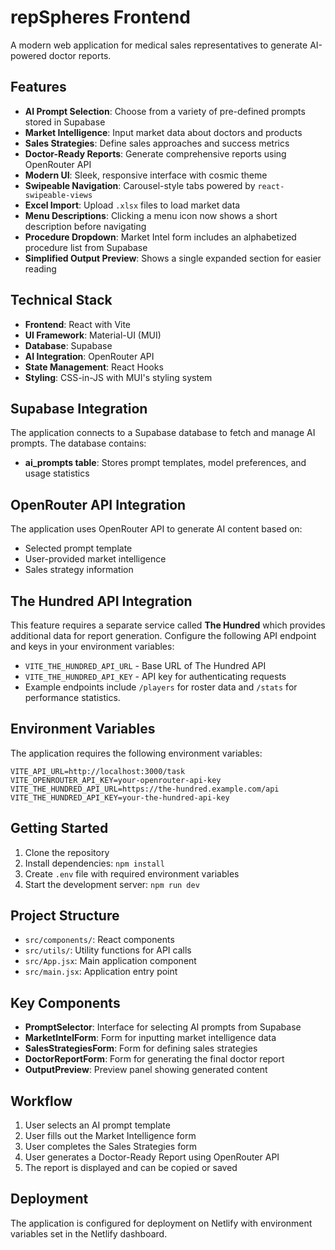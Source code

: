 # repSpheres Frontend

A modern web application for medical sales representatives to generate AI-powered doctor reports.

## Features

- **AI Prompt Selection**: Choose from a variety of pre-defined prompts stored in Supabase
- **Market Intelligence**: Input market data about doctors and products
- **Sales Strategies**: Define sales approaches and success metrics
- **Doctor-Ready Reports**: Generate comprehensive reports using OpenRouter API
- **Modern UI**: Sleek, responsive interface with cosmic theme
- **Swipeable Navigation**: Carousel-style tabs powered by `react-swipeable-views`
- **Excel Import**: Upload `.xlsx` files to load market data
- **Menu Descriptions**: Clicking a menu icon now shows a short description before navigating
- **Procedure Dropdown**: Market Intel form includes an alphabetized procedure list from Supabase
- **Simplified Output Preview**: Shows a single expanded section for easier reading

## Technical Stack

- **Frontend**: React with Vite
- **UI Framework**: Material-UI (MUI)
- **Database**: Supabase
- **AI Integration**: OpenRouter API
- **State Management**: React Hooks
- **Styling**: CSS-in-JS with MUI's styling system

## Supabase Integration

The application connects to a Supabase database to fetch and manage AI prompts. The database contains:

- **ai_prompts table**: Stores prompt templates, model preferences, and usage statistics

## OpenRouter API Integration

The application uses OpenRouter API to generate AI content based on:

- Selected prompt template
- User-provided market intelligence
- Sales strategy information

## The Hundred API Integration

This feature requires a separate service called **The Hundred** which provides
additional data for report generation. Configure the following API endpoint and
keys in your environment variables:

- `VITE_THE_HUNDRED_API_URL` - Base URL of The Hundred API
- `VITE_THE_HUNDRED_API_KEY` - API key for authenticating requests
- Example endpoints include `/players` for roster data and `/stats` for
  performance statistics.

## Environment Variables

The application requires the following environment variables:

```
VITE_API_URL=http://localhost:3000/task
VITE_OPENROUTER_API_KEY=your-openrouter-api-key
VITE_THE_HUNDRED_API_URL=https://the-hundred.example.com/api
VITE_THE_HUNDRED_API_KEY=your-the-hundred-api-key
```

## Getting Started

1. Clone the repository
2. Install dependencies: `npm install`
3. Create `.env` file with required environment variables
4. Start the development server: `npm run dev`

## Project Structure

- `src/components/`: React components
- `src/utils/`: Utility functions for API calls
- `src/App.jsx`: Main application component
- `src/main.jsx`: Application entry point

## Key Components

- **PromptSelector**: Interface for selecting AI prompts from Supabase
- **MarketIntelForm**: Form for inputting market intelligence data
- **SalesStrategiesForm**: Form for defining sales strategies
- **DoctorReportForm**: Form for generating the final doctor report
- **OutputPreview**: Preview panel showing generated content

## Workflow

1. User selects an AI prompt template
2. User fills out the Market Intelligence form
3. User completes the Sales Strategies form
4. User generates a Doctor-Ready Report using OpenRouter API
5. The report is displayed and can be copied or saved

## Deployment

The application is configured for deployment on Netlify with environment variables set in the Netlify dashboard.
